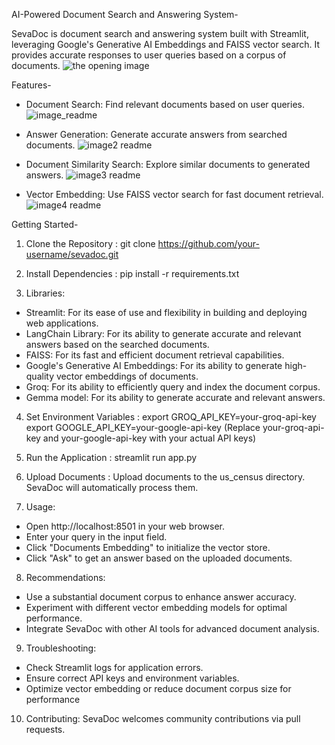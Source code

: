 AI-Powered Document Search and Answering System-

SevaDoc is document search and answering system built with Streamlit, leveraging Google's Generative AI Embeddings and FAISS vector search. It provides accurate responses to user queries based on a corpus of documents.
![the opening image](https://github.com/stutichaurasia238/Gemma_PDF_chatbot_app/assets/145449188/5667270d-4437-4f0c-8192-97512f17a79f)

Features-
* Document Search: Find relevant documents based on user queries.
  ![image_readme](https://github.com/stutichaurasia238/Gemma_PDF_chatbot_app/assets/145449188/2269b70d-56aa-4dfd-acc3-19bfd4251f74)

* Answer Generation: Generate accurate answers from searched documents.
![image2 readme](https://github.com/stutichaurasia238/Gemma_PDF_chatbot_app/assets/145449188/0482ea48-0112-47b8-9c37-1c96e2743711)

  
* Document Similarity Search: Explore similar documents to generated answers.
![image3 readme](https://github.com/stutichaurasia238/Gemma_PDF_chatbot_app/assets/145449188/1607b3dd-0492-48e6-9ed9-4bb0cb9f4009)

* Vector Embedding: Use FAISS vector search for fast document retrieval.
  ![image4 readme](https://github.com/stutichaurasia238/Gemma_PDF_chatbot_app/assets/145449188/1758b692-e974-4b27-b133-7a1d07169ebe)


Getting Started-
1. Clone the Repository : git clone https://github.com/your-username/sevadoc.git

2. Install Dependencies : pip install -r requirements.txt

3. Libraries:
* Streamlit: For its ease of use and flexibility in building and deploying web applications.
* LangChain Library: For its ability to generate accurate and relevant answers based on the searched documents.
* FAISS: For its fast and efficient document retrieval capabilities.
* Google's Generative AI Embeddings: For its ability to generate high-quality vector embeddings of documents.
* Groq: For its ability to efficiently query and index the document corpus.
* Gemma model: For its ability to generate accurate and relevant answers.
    
4. Set Environment Variables : 
export GROQ_API_KEY=your-groq-api-key
export GOOGLE_API_KEY=your-google-api-key
(Replace your-groq-api-key and your-google-api-key with your actual API keys)

5. Run the Application : streamlit run app.py

6. Upload Documents : Upload documents to the us_census directory. SevaDoc will automatically process them.

7. Usage:
* Open http://localhost:8501 in your web browser.
* Enter your query in the input field.
* Click "Documents Embedding" to initialize the vector store.
* Click "Ask" to get an answer based on the uploaded documents.

8. Recommendations:
* Use a substantial document corpus to enhance answer accuracy.
* Experiment with different vector embedding models for optimal performance.
* Integrate SevaDoc with other AI tools for advanced document analysis.

9. Troubleshooting:
* Check Streamlit logs for application errors.
* Ensure correct API keys and environment variables.
* Optimize vector embedding or reduce document corpus size for performance

10. Contributing:
SevaDoc welcomes community contributions via pull requests.
